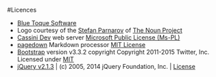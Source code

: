 #Licences

* [Blue Toque Software](http://BlueToque.ca)
* Logo courtesy of the [Stefan Parnarov](http://thenounproject.com/sapi/) of [The Noun Project](http://thenounproject.com/term/important/38175/)
* [Cassini Dev](https://cassinidev.codeplex.com/license) web server [Microsoft Public License (Ms-PL)](https://cassinidev.codeplex.com/license)
* [pagedown](https://code.google.com/p/pagedown/) Markdown processor [MIT License](http://opensource.org/licenses/mit-license.php)
* [Bootstrap](http://getbootstrap.com/) version  v3.3.2 copyright Copyright 2011-2015 Twitter, Inc. Licensed under [MIT ](https://github.com/twbs/bootstrap/blob/master/LICENSE)
* [jQuery v2.1.3](http://jquery.com/) | (c) 2005, 2014 jQuery Foundation, Inc. | [License](http://jquery.org/license )
